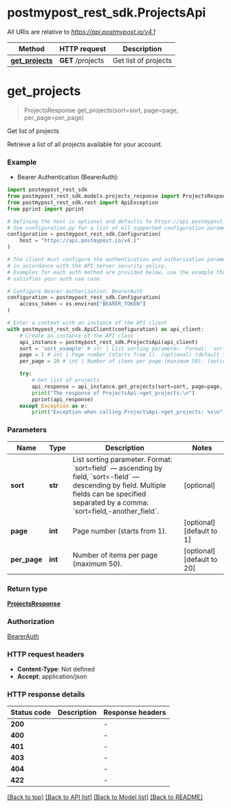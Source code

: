 # postmypost_rest_sdk.ProjectsApi

All URIs are relative to *https://api.postmypost.io/v4.1*

Method | HTTP request | Description
------------- | ------------- | -------------
[**get_projects**](ProjectsApi.md#get_projects) | **GET** /projects | Get list of projects


# **get_projects**
> ProjectsResponse get_projects(sort=sort, page=page, per_page=per_page)

Get list of projects

Retrieve a list of all projects available for your account.

### Example

* Bearer Authentication (BearerAuth):

```python
import postmypost_rest_sdk
from postmypost_rest_sdk.models.projects_response import ProjectsResponse
from postmypost_rest_sdk.rest import ApiException
from pprint import pprint

# Defining the host is optional and defaults to https://api.postmypost.io/v4.1
# See configuration.py for a list of all supported configuration parameters.
configuration = postmypost_rest_sdk.Configuration(
    host = "https://api.postmypost.io/v4.1"
)

# The client must configure the authentication and authorization parameters
# in accordance with the API server security policy.
# Examples for each auth method are provided below, use the example that
# satisfies your auth use case.

# Configure Bearer authorization: BearerAuth
configuration = postmypost_rest_sdk.Configuration(
    access_token = os.environ["BEARER_TOKEN"]
)

# Enter a context with an instance of the API client
with postmypost_rest_sdk.ApiClient(configuration) as api_client:
    # Create an instance of the API class
    api_instance = postmypost_rest_sdk.ProjectsApi(api_client)
    sort = 'sort_example' # str | List sorting parameter. Format: `sort=field` — ascending by field, `sort=-field` — descending by field. Multiple fields can be specified separated by a comma: `sort=field,-another_field`.  (optional)
    page = 1 # int | Page number (starts from 1). (optional) (default to 1)
    per_page = 20 # int | Number of items per page (maximum 50). (optional) (default to 20)

    try:
        # Get list of projects
        api_response = api_instance.get_projects(sort=sort, page=page, per_page=per_page)
        print("The response of ProjectsApi->get_projects:\n")
        pprint(api_response)
    except Exception as e:
        print("Exception when calling ProjectsApi->get_projects: %s\n" % e)
```



### Parameters


Name | Type | Description  | Notes
------------- | ------------- | ------------- | -------------
 **sort** | **str**| List sorting parameter. Format: &#x60;sort&#x3D;field&#x60; — ascending by field, &#x60;sort&#x3D;-field&#x60; — descending by field. Multiple fields can be specified separated by a comma: &#x60;sort&#x3D;field,-another_field&#x60;.  | [optional] 
 **page** | **int**| Page number (starts from 1). | [optional] [default to 1]
 **per_page** | **int**| Number of items per page (maximum 50). | [optional] [default to 20]

### Return type

[**ProjectsResponse**](ProjectsResponse.md)

### Authorization

[BearerAuth](../README.md#BearerAuth)

### HTTP request headers

 - **Content-Type**: Not defined
 - **Accept**: application/json

### HTTP response details

| Status code | Description | Response headers |
|-------------|-------------|------------------|
**200** |  |  -  |
**400** |  |  -  |
**401** |  |  -  |
**403** |  |  -  |
**404** |  |  -  |
**422** |  |  -  |

[[Back to top]](#) [[Back to API list]](../README.md#documentation-for-api-endpoints) [[Back to Model list]](../README.md#documentation-for-models) [[Back to README]](../README.md)

